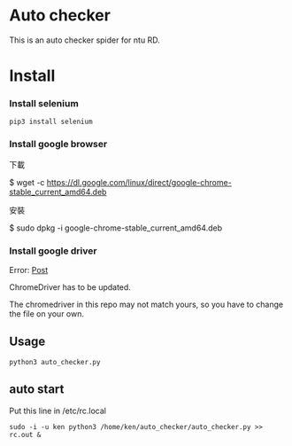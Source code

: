 # Auto checker
This is an auto checker spider for ntu RD.

# Install 

### Install selenium
```
pip3 install selenium
```
### Install google browser

 下載

$ wget -c https://dl.google.com/linux/direct/google-chrome-stable_current_amd64.deb

安裝

$ sudo dpkg -i google-chrome-stable_current_amd64.deb


### Install google driver 

Error: [Post](https://blog.csdn.net/m0_62298204/article/details/120802053)

ChromeDriver has to be updated.

The chromedriver in this repo may not match yours, so you have to change the file on your own.


## Usage 
```
python3 auto_checker.py
```
## auto start
Put this line in /etc/rc.local

```
sudo -i -u ken python3 /home/ken/auto_checker/auto_checker.py >> rc.out &
```

